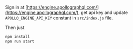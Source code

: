 Sign in at [https://engine.apollographql.com/](https://engine.apollographql.com/),
get api key and update `APOLLO_ENGINE_API_KEY` constant in `src/index.js` file.

Then just

```bash
npm install
npm run start
```
